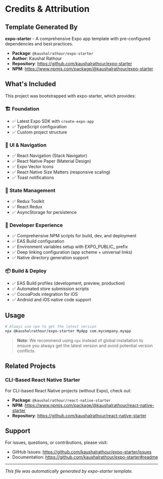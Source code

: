 # Credits & Attribution

## Template Generated By
**expo-starter** - A comprehensive Expo app template with pre-configured dependencies and best practices.

- **Package**: `@kaushalrathour/expo-starter`
- **Author**: Kaushal Rathour
- **Repository**: https://github.com/kaushalrathour/expo-starter
- **NPM**: https://www.npmjs.com/package/@kaushalrathour/expo-starter

## What's Included

This project was bootstrapped with expo-starter, which provides:

### 🏗️ **Foundation**
- ✅ Latest Expo SDK with `create-expo-app`
- ✅ TypeScript configuration
- ✅ Custom project structure

### 📱 **UI & Navigation**
- ✅ React Navigation (Stack Navigator)
- ✅ React Native Paper (Material Design)
- ✅ Expo Vector Icons
- ✅ React Native Size Matters (responsive scaling)
- ✅ Toast notifications

### 🔧 **State Management**
- ✅ Redux Toolkit
- ✅ React Redux
- ✅ AsyncStorage for persistence

### 🚀 **Developer Experience**
- ✅ Comprehensive NPM scripts for build, dev, and deployment
- ✅ EAS Build configuration
- ✅ Environment variables setup with EXPO_PUBLIC_ prefix
- ✅ Deep linking configuration (app scheme + universal links)
- ✅ Native directory generation support

### 📦 **Build & Deploy**
- ✅ EAS Build profiles (development, preview, production)
- ✅ Automated store submission scripts
- ✅ CocoaPods integration for iOS
- ✅ Android and iOS native code support

## Usage
```bash
# Always use npx to get the latest version
npx @kaushalrathour/expo-starter MyApp com.mycompany.myapp
```

> **Note**: We recommend using `npx` instead of global installation to ensure you always get the latest version and avoid potential version conflicts.

## Related Projects

### CLI-Based React Native Starter
For CLI-based React Native projects (without Expo), check out:
- **Package**: `@kaushalrathour/react-native-starter`
- **NPM**: https://www.npmjs.com/package/@kaushalrathour/react-native-starter
- **Repository**: https://github.com/kaushalrathour/react-native-starter

## Support
For issues, questions, or contributions, please visit:
- GitHub Issues: https://github.com/kaushalrathour/expo-starter/issues
- Documentation: https://github.com/kaushalrathour/expo-starter#readme

---
*This file was automatically generated by expo-starter template.*
